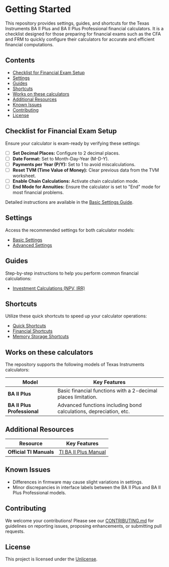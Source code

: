 # Getting Started

This repository provides settings, guides, and shortcuts for the Texas Instruments BA II Plus and BA II Plus Professional financial calculators. It is a checklist designed for those preparing for financial exams such as the CFA and FRM to quickly configure their calculators for accurate and efficient financial computations.  

## Contents

- [Checklist for Financial Exam Setup](#checklist-for-financial-exam-setup)
- [Settings](#settings)
- [Guides](#guides)
- [Shortcuts](#shortcuts)
- [Works on these calculators](#works-on-these-calculators)
- [Additional Resources](#additional-resources)
- [Known Issues](#known-issues)
- [Contributing](#contributing)
- [License](#license)

## Checklist for Financial Exam Setup

Ensure your calculator is exam-ready by verifying these settings:

- [ ] **Set Decimal Places:** Configure to 2 decimal places.
- [ ] **Date Format:** Set to Month-Day-Year (M-D-Y).
- [ ] **Payments per Year (P/Y):** Set to 1 to avoid miscalculations.
- [ ] **Reset TVM (Time Value of Money):** Clear previous data from the TVM worksheet.
- [ ] **Enable Chain Calculations:** Activate chain calculation mode.
- [ ] **End Mode for Annuities:** Ensure the calculator is set to "End" mode for most financial problems.

Detailed instructions are available in the [Basic Settings Guide](settings/basic-settings.md).

## Settings

Access the recommended settings for both calculator models:

- [Basic Settings](settings/basic-settings.md)
- [Advanced Settings](settings/advanced-settings.md)

## Guides

Step-by-step instructions to help you perform common financial calculations:

- [Investment Calculations (NPV, IRR)](guides/investment-calculations.md)

## Shortcuts

Utilize these quick shortcuts to speed up your calculator operations:

- [Quick Shortcuts](shortcuts/quick-shortcuts.md)
- [Financial Shortcuts](shortcuts/financial-shortcuts.md)
- [Memory Storage Shortcuts](shortcuts/memory-storage-shortcuts.md)

## Works on these calculators

The repository supports the following models of Texas Instruments calculators:

| Model                            | Key Features                                                        |
|----------------------------------|---------------------------------------------------------------------|
| **BA II Plus**                   | Basic financial functions with a 2-decimal places limitation.       |
| **BA II Plus Professional**      | Advanced functions including bond calculations, depreciation, etc.  |

## Additional Resources

| Resource                         | Key Features                                                        |
|----------------------------------|---------------------------------------------------------------------|
| **Official TI Manuals**                   | [TI BA II Plus Manual](https://education.ti.com/en/products/calculators/ba-ii-plus)      |

## Known Issues

- Differences in firmware may cause slight variations in settings.
- Minor discrepancies in interface labels between the BA II Plus and BA II Plus Professional models.

## Contributing

We welcome your contributions! Please see our [CONTRIBUTING.md](CONTRIBUTING.md) for guidelines on reporting issues, proposing enhancements, or submitting pull requests.

## License

This project is licensed under the [Unlicense](LICENSE).
